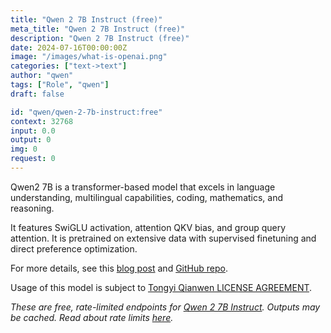 ```yaml
---
title: "Qwen 2 7B Instruct (free)"
meta_title: "Qwen 2 7B Instruct (free)"
description: "Qwen 2 7B Instruct (free)"
date: 2024-07-16T00:00:00Z
image: "/images/what-is-openai.png"
categories: ["text->text"]
author: "qwen"
tags: ["Role", "qwen"]
draft: false

id: "qwen/qwen-2-7b-instruct:free"
context: 32768
input: 0.0
output: 0
img: 0
request: 0
---
```


Qwen2 7B is a transformer-based model that excels in language understanding, multilingual capabilities, coding, mathematics, and reasoning.

It features SwiGLU activation, attention QKV bias, and group query attention. It is pretrained on extensive data with supervised finetuning and direct preference optimization.

For more details, see this [blog post](https://qwenlm.github.io/blog/qwen2/) and [GitHub repo](https://github.com/QwenLM/Qwen2).

Usage of this model is subject to [Tongyi Qianwen LICENSE AGREEMENT](https://huggingface.co/Qwen/Qwen1.5-110B-Chat/blob/main/LICENSE).

_These are free, rate-limited endpoints for [Qwen 2 7B Instruct](/qwen/qwen-2-7b-instruct). Outputs may be cached. Read about rate limits [here](/docs/limits)._

